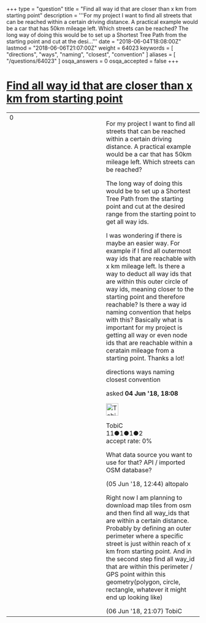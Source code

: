 +++
type = "question"
title = "Find all way id that are closer than x km from starting point"
description = '''For my project I want to find all streets that can be reached within a certain driving distance. A practical example would be a car that has 50km mileage left. Which streets can be reached? The long way of doing this would be to set up a Shortest Tree Path from the starting point and cut at the desi...'''
date = "2018-06-04T18:08:00Z"
lastmod = "2018-06-06T21:07:00Z"
weight = 64023
keywords = [ "directions", "ways", "naming", "closest", "convention" ]
aliases = [ "/questions/64023" ]
osqa_answers = 0
osqa_accepted = false
+++

<div class="headNormal">

# [Find all way id that are closer than x km from starting point](/questions/64023/find-all-way-id-that-are-closer-than-x-km-from-starting-point)

</div>

<div id="main-body">

<div id="askform">

<table id="question-table" style="width:100%;">
<colgroup>
<col style="width: 50%" />
<col style="width: 50%" />
</colgroup>
<tbody>
<tr>
<td style="width: 30px; vertical-align: top"><div class="vote-buttons">
<span id="post-64023-upvote" class="ajax-command post-vote up" rel="nofollow" title="I like this post (click again to cancel)"> </span>
<div id="post-64023-score" class="post-score" title="current number of votes">
0
</div>
<span id="post-64023-downvote" class="ajax-command post-vote down" rel="nofollow" title="I dont like this post (click again to cancel)"> </span> <span id="favorite-mark" class="ajax-command favorite-mark" rel="nofollow" title="mark/unmark this question as favorite (click again to cancel)"> </span>
<div id="favorite-count" class="favorite-count">
&#10;</div>
</div></td>
<td><div id="item-right">
<div class="question-body">
<p>For my project I want to find all streets that can be reached within a certain driving distance. A practical example would be a car that has 50km mileage left. Which streets can be reached?</p>
<p>The long way of doing this would be to set up a Shortest Tree Path from the starting point and cut at the desired range from the starting point to get all way ids.</p>
<p>I was wondering if there is maybe an easier way. For example if I find all outermost way ids that are reachable with x km mileage left. Is there a way to deduct all way ids that are within this outer circle of way ids, meaning closer to the starting point and therefore reachable? Is there a way id naming convention that helps with this? Basically what is important for my project is getting all way or even node ids that are reachable within a ceratain mileage from a starting point. Thanks a lot!</p>
</div>
<div id="question-tags" class="tags-container tags">
<span class="post-tag tag-link-directions" rel="tag" title="see questions tagged &#39;directions&#39;">directions</span> <span class="post-tag tag-link-ways" rel="tag" title="see questions tagged &#39;ways&#39;">ways</span> <span class="post-tag tag-link-naming" rel="tag" title="see questions tagged &#39;naming&#39;">naming</span> <span class="post-tag tag-link-closest" rel="tag" title="see questions tagged &#39;closest&#39;">closest</span> <span class="post-tag tag-link-convention" rel="tag" title="see questions tagged &#39;convention&#39;">convention</span>
</div>
<div id="question-controls" class="post-controls">
&#10;</div>
<div class="post-update-info-container">
<div class="post-update-info post-update-info-user">
<p>asked <strong>04 Jun '18, 18:08</strong></p>
<img src="https://secure.gravatar.com/avatar/e49539552cb1e89cbb3f190fcee73807?s=32&amp;d=identicon&amp;r=g" class="gravatar" width="32" height="32" alt="TobiC&#39;s gravatar image" />
<p><span>TobiC</span><br />
<span class="score" title="11 reputation points">11</span><span title="1 badges"><span class="badge1">●</span><span class="badgecount">1</span></span><span title="1 badges"><span class="silver">●</span><span class="badgecount">1</span></span><span title="2 badges"><span class="bronze">●</span><span class="badgecount">2</span></span><br />
<span class="accept_rate" title="Rate of the user&#39;s accepted answers">accept rate:</span> <span title="TobiC has no accepted answers">0%</span></p>
</div>
</div>
<div id="comments-container-64023" class="comments-container">
<span id="64028"></span>
<div id="comment-64028" class="comment">
<div id="post-64028-score" class="comment-score">
&#10;</div>
<div class="comment-text">
<p>What data source you want to use for that? API / imported OSM database?</p>
</div>
<div id="comment-64028-info" class="comment-info">
<span class="comment-age">(05 Jun '18, 12:44)</span> <span class="comment-user userinfo">altopalo</span>
</div>
</div>
<span id="64066"></span>
<div id="comment-64066" class="comment">
<div id="post-64066-score" class="comment-score">
&#10;</div>
<div class="comment-text">
<p>Right now I am planning to download map tiles from osm and then find all way_ids that are within a certain distance. Probably by defining an outer perimeter where a specific street is just within reach of x km from starting point. And in the second step find all way_id that are within this perimeter / GPS point within this geometry(polygon, circle, rectangle, whatever it might end up looking like)</p>
</div>
<div id="comment-64066-info" class="comment-info">
<span class="comment-age">(06 Jun '18, 21:07)</span> <span class="comment-user userinfo">TobiC</span>
</div>
</div>
</div>
<div id="comment-tools-64023" class="comment-tools">
&#10;</div>
<div class="clear">
&#10;</div>
<div id="comment-64023-form-container" class="comment-form-container">
&#10;</div>
<div class="clear">
&#10;</div>
</div></td>
</tr>
</tbody>
</table>

</div>

</div>

